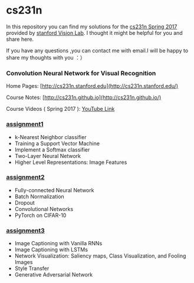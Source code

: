 # cs231n

In this repository you can find my solutions for the [cs231n Spring 2017](http://cs231n.stanford.edu/) provided by [stanford Vision Lab](http://vision.stanford.edu/). I thought it might be helpful for you and share here. 

If you have any questions ,you can contact me with email.I will be happy to share my thoughts with you ：）

### Convolution Neural Network for Visual Recognition 

Home Pages: [http://cs231n.stanford.edu](http://cs231n.stanford.edu/)

Course Notes:  [http://cs231n.github.io](http://cs231n.github.io/)

Course Videos ( Spring 2017 ):  [YouTube Link](https://www.youtube.com/watch?v=vT1JzLTH4G4&list=PL3FW7Lu3i5JvHM8ljYj-zLfQRF3EO8sYv)

### [assignment1](https://github.com/quinwu/cs231n/tree/master/assignment1)

- k-Nearest Neighbor classifier
- Training a Support Vector Machine
- Implement a Softmax classifier
- Two-Layer Neural Network
- Higher Level Representations: Image Features

### [assignment2](https://github.com/quinwu/cs231n/tree/master/assignment2)

- Fully-connected Neural Network
- Batch Normalization
- Dropout
- Convolutional Networks
- PyTorch on CIFAR-10

### [assignment3](https://github.com/quinwu/cs231n/tree/master/assignment3)

- Image Captioning with Vanilla RNNs
- Image Captioning with LSTMs
- Network Visualization: Saliency maps, Class Visualization, and Fooling Images
- Style Transfer
- Generative Adversarial Network
